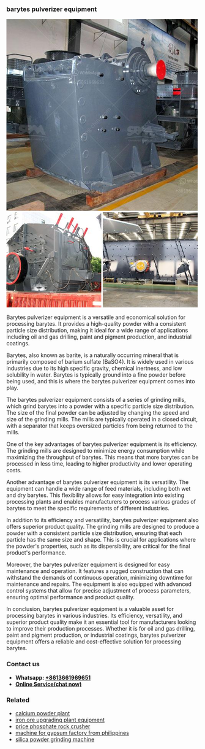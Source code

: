 <h3>barytes pulverizer equipment</h3><img src='1702260008.jpg' alt=''><p>Barytes pulverizer equipment is a versatile and economical solution for processing barytes. It provides a high-quality powder with a consistent particle size distribution, making it ideal for a wide range of applications including oil and gas drilling, paint and pigment production, and industrial coatings.</p><p>Barytes, also known as barite, is a naturally occurring mineral that is primarily composed of barium sulfate (BaSO4). It is widely used in various industries due to its high specific gravity, chemical inertness, and low solubility in water. Barytes is typically ground into a fine powder before being used, and this is where the barytes pulverizer equipment comes into play.</p><p>The barytes pulverizer equipment consists of a series of grinding mills, which grind barytes into a powder with a specific particle size distribution. The size of the final powder can be adjusted by changing the speed and size of the grinding mills. The mills are typically operated in a closed circuit, with a separator that keeps oversized particles from being returned to the mills.</p><p>One of the key advantages of barytes pulverizer equipment is its efficiency. The grinding mills are designed to minimize energy consumption while maximizing the throughput of barytes. This means that more barytes can be processed in less time, leading to higher productivity and lower operating costs.</p><p>Another advantage of barytes pulverizer equipment is its versatility. The equipment can handle a wide range of feed materials, including both wet and dry barytes. This flexibility allows for easy integration into existing processing plants and enables manufacturers to process various grades of barytes to meet the specific requirements of different industries.</p><p>In addition to its efficiency and versatility, barytes pulverizer equipment also offers superior product quality. The grinding mills are designed to produce a powder with a consistent particle size distribution, ensuring that each particle has the same size and shape. This is crucial for applications where the powder's properties, such as its dispersibility, are critical for the final product's performance.</p><p>Moreover, the barytes pulverizer equipment is designed for easy maintenance and operation. It features a rugged construction that can withstand the demands of continuous operation, minimizing downtime for maintenance and repairs. The equipment is also equipped with advanced control systems that allow for precise adjustment of process parameters, ensuring optimal performance and product quality.</p><p>In conclusion, barytes pulverizer equipment is a valuable asset for processing barytes in various industries. Its efficiency, versatility, and superior product quality make it an essential tool for manufacturers looking to improve their production processes. Whether it is for oil and gas drilling, paint and pigment production, or industrial coatings, barytes pulverizer equipment offers a reliable and cost-effective solution for processing barytes.</p><h3>Contact us</h3><ul><li><strong>Whatsapp:&nbsp;<a href="https://wa.me/8613661969651">+8613661969651</a></strong></li><li><a href="https://swt.shibang-china.com/?git&amp;zhl&amp;barytes pulverizer equipment"><strong>Online Service(chat now)</strong></a></li></ul><h3>Related</h3><ul><li><a href='calcium powder plant.md'>calcium powder plant</a></li><li><a href='iron ore upgrading plant equipment.md'>iron ore upgrading plant equipment</a></li><li><a href='price phosphate rock crusher.md'>price phosphate rock crusher</a></li><li><a href='machine for gypsum factory from philippines.md'>machine for gypsum factory from philippines</a></li><li><a href='silica powder grinding machine.md'>silica powder grinding machine</a></li></ul>